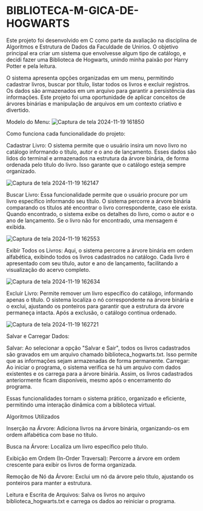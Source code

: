 # BIBLIOTECA-M-GICA-DE-HOGWARTS

Este projeto foi desenvolvido em C como parte da avaliação na disciplina de Algoritmos e Estrutura de Dados da Faculdade de Unirios. O objetivo principal era criar um sistema que envolvesse algum tipo de catálogo, e decidi fazer uma Biblioteca de Hogwarts, unindo minha paixão por Harry Potter e pela leitura.

O sistema apresenta opções organizadas em um menu, permitindo cadastrar livros, buscar por título, listar todos os livros e excluir registros. Os dados são armazenados em um arquivo para garantir a persistência das informações. Este projeto foi uma oportunidade de aplicar conceitos de árvores binárias e manipulação de arquivos em um contexto criativo e divertido.

Modelo do Menu:
![Captura de tela 2024-11-19 161850](https://github.com/user-attachments/assets/59801c6a-badc-417f-9172-2de62dc639a7)

Como funciona cada funcionalidade do projeto:

Cadastrar Livro:
O sistema permite que o usuário insira um novo livro no catálogo informando o título, autor e o ano de lançamento. Esses dados são lidos do terminal e armazenados na estrutura da árvore binária, de forma ordenada pelo título do livro. Isso garante que o catálogo esteja sempre organizado.

![Captura de tela 2024-11-19 162147](https://github.com/user-attachments/assets/42d086a4-5d53-4c5a-94a7-9c1516c54922)

Buscar Livro:
Essa funcionalidade permite que o usuário procure por um livro específico informando seu título. O sistema percorre a árvore binária comparando os títulos até encontrar o livro correspondente, caso ele exista. Quando encontrado, o sistema exibe os detalhes do livro, como o autor e o ano de lançamento. Se o livro não for encontrado, uma mensagem é exibida.

![Captura de tela 2024-11-19 162553](https://github.com/user-attachments/assets/39c51132-b6a9-4411-8e62-3db5d8bbe4ce)


Exibir Todos os Livros:
Aqui, o sistema percorre a árvore binária em ordem alfabética, exibindo todos os livros cadastrados no catálogo. Cada livro é apresentado com seu título, autor e ano de lançamento, facilitando a visualização do acervo completo.

![Captura de tela 2024-11-19 162634](https://github.com/user-attachments/assets/c7b9fba0-c4c8-436c-b5cc-93354b3be310)



Excluir Livro:
Permite remover um livro específico do catálogo, informando apenas o título. O sistema localiza o nó correspondente na árvore binária e o exclui, ajustando os ponteiros para garantir que a estrutura da árvore permaneça intacta. Após a exclusão, o catálogo continua ordenado.

![Captura de tela 2024-11-19 162721](https://github.com/user-attachments/assets/2aff2547-fe9d-4446-9397-a40cca8f1928)




Salvar e Carregar Dados:

Salvar: Ao selecionar a opção "Salvar e Sair", todos os livros cadastrados são gravados em um arquivo chamado biblioteca_hogwarts.txt. Isso permite que as informações sejam armazenadas de forma permanente.
Carregar: Ao iniciar o programa, o sistema verifica se há um arquivo com dados existentes e os carrega para a árvore binária. Assim, os livros cadastrados anteriormente ficam disponíveis, mesmo após o encerramento do programa.    

Essas funcionalidades tornam o sistema prático, organizado e eficiente, permitindo uma interação dinâmica com a biblioteca virtual.


Algoritmos Utilizados

Inserção na Árvore:
Adiciona livros na árvore binária, organizando-os em ordem alfabética com base no título.

Busca na Árvore:
Localiza um livro específico pelo título.

Exibição em Ordem (In-Order Traversal):
Percorre a árvore em ordem crescente para exibir os livros de forma organizada.

Remoção de Nó da Árvore:
Exclui um nó da árvore pelo título, ajustando os ponteiros para manter a estrutura.

Leitura e Escrita de Arquivos:
Salva os livros no arquivo biblioteca_hogwarts.txt e carrega os dados ao reiniciar o programa.
    
   





    

